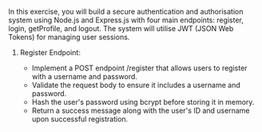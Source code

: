 
In this exercise, you will build a secure authentication and authorisation system using Node.js and Express.js with four main endpoints: register, login, getProfile, and logout. The system will utilise JWT (JSON Web Tokens) for managing user sessions.

1. Register Endpoint:

    * Implement a POST endpoint /register that allows users to register with a username and password.
    * Validate the request body to ensure it includes a username and password.
    * Hash the user's password using bcrypt before storing it in memory.
    * Return a success message along with the user's ID and username upon successful registration.
